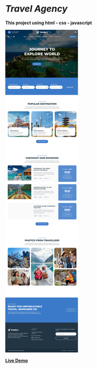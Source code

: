 # *Travel Agency*

**This project using html - css - javascript**

![alt text](images/demo.jpeg)

**[Live Demo](https://ma-eltawel.github.io/travel-agency3)**
